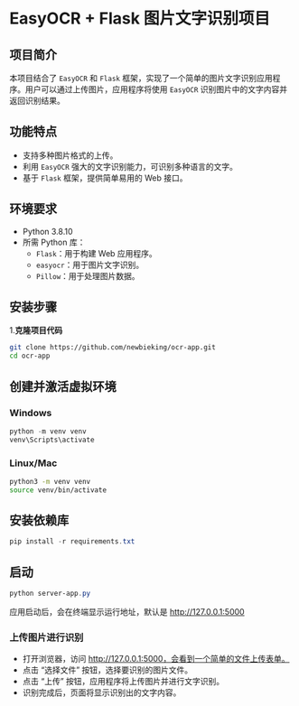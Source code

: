# EasyOCR + Flask 图片文字识别项目

## 项目简介
本项目结合了 `EasyOCR` 和 `Flask` 框架，实现了一个简单的图片文字识别应用程序。用户可以通过上传图片，应用程序将使用 `EasyOCR` 识别图片中的文字内容并返回识别结果。

## 功能特点
- 支持多种图片格式的上传。
- 利用 `EasyOCR` 强大的文字识别能力，可识别多种语言的文字。
- 基于 `Flask` 框架，提供简单易用的 Web 接口。

## 环境要求
- Python 3.8.10
- 所需 Python 库：
  - `Flask`：用于构建 Web 应用程序。
  - `easyocr`：用于图片文字识别。
  - `Pillow`：用于处理图片数据。

## 安装步骤
1.**克隆项目代码**
```bash
git clone https://github.com/newbieking/ocr-app.git
cd ocr-app
````
## 创建并激活虚拟环境
### Windows
```ps1
python -m venv venv
venv\Scripts\activate
```
### Linux/Mac
```bash
python3 -m venv venv
source venv/bin/activate
```

## 安装依赖库
```ps1
pip install -r requirements.txt
```

## 启动
```ps1
python server-app.py
```

应用启动后，会在终端显示运行地址，默认是 http://127.0.0.1:5000

### 上传图片进行识别
- 打开浏览器，访问 http://127.0.0.1:5000，会看到一个简单的文件上传表单。
- 点击 “选择文件” 按钮，选择要识别的图片文件。
- 点击 “上传” 按钮，应用程序将上传图片并进行文字识别。
- 识别完成后，页面将显示识别出的文字内容。
